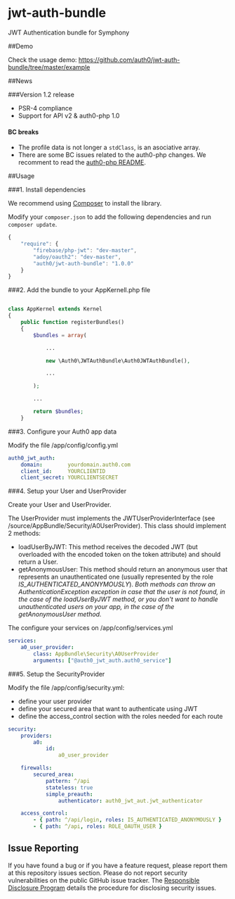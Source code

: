 # jwt-auth-bundle

JWT Authentication bundle for Symphony


##Demo

Check the usage demo: https://github.com/auth0/jwt-auth-bundle/tree/master/example

##News

###Version 1.2 release

- PSR-4 compliance
- Support for API v2 & auth0-php 1.0

#### BC breaks

- The profile data is not longer a `stdClass`, is an asociative array.
- There are some BC issues related to the auth0-php changes. We recomment to read the [auth0-php README](https://github.com/auth0/Auth0-PHP).


##Usage

###1. Install dependencies

We recommend using [Composer](http://getcomposer.org/doc/01-basic-usage.md) to install the library.

Modify your `composer.json` to add the following dependencies and run `composer update`.

~~~js
{
    "require": {
        "firebase/php-jwt": "dev-master",
        "adoy/oauth2": "dev-master",
        "auth0/jwt-auth-bundle": "1.0.0"
    }
}
~~~

###2. Add the bundle to your AppKernell.php file

~~~php

class AppKernel extends Kernel
{
    public function registerBundles()
    {
        $bundles = array(

            ...

            new \Auth0\JWTAuthBundle\Auth0JWTAuthBundle(),

            ...

        );

        ...

        return $bundles;
    }

~~~

###3. Configure your Auth0 app data

Modify the file /app/config/config.yml

~~~yml
auth0_jwt_auth:
    domain:        yourdomain.auth0.com
    client_id:     YOURCLIENTID
    client_secret: YOURCLIENTSECRET
~~~

###4. Setup your User and UserProvider

Create your User and UserProvider.

The UserProvider must implements the JWTUserProviderInterface (see /source/AppBundle/Security/A0UserProvider). This class should implement 2 methods:
- loadUserByJWT: This method receives the decoded JWT (but overloaded with the encoded token on the token attribute) and should return a User.
- getAnonymousUser: This method should return an anonymous user that represents an unauthenticated one (usually represented by the role *IS_AUTHENTICATED_ANONYMOUSLY*).
*Both methods can throw an AuthenticationException exception in case that the user is not found, in the case of the loadUserByJWT method, or you don't want to handle unauthenticated users on your app, in the case of the getAnonymousUser method.*

The configure your services on /app/config/services.yml

~~~yml
services:
    a0_user_provider:
        class: AppBundle\Security\A0UserProvider
        arguments: ["@auth0_jwt_auth.auth0_service"]
~~~

###5. Setup the SecurityProvider

Modify the file /app/config/security.yml:

- define your user provider
- define your secured area that want to authenticate using JWT
- define the access_control section with the roles needed for each route

~~~yml
security:
    providers:
        a0:
            id:
                a0_user_provider

    firewalls:
        secured_area:
            pattern: ^/api
            stateless: true
            simple_preauth:
                authenticator: auth0_jwt_aut.jwt_authenticator

    access_control:
        - { path: ^/api/login, roles: IS_AUTHENTICATED_ANONYMOUSLY }
        - { path: ^/api, roles: ROLE_OAUTH_USER }
~~~


## Issue Reporting

If you have found a bug or if you have a feature request, please report them at this repository issues section. Please do not report security vulnerabilities on the public GitHub issue tracker. The [Responsible Disclosure Program](https://auth0.com/whitehat) details the procedure for disclosing security issues.

